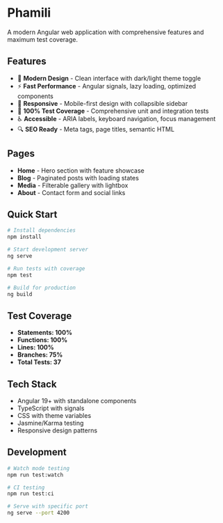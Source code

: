 # Phamili

A modern Angular web application with comprehensive features and maximum test coverage.

## Features

- 🎨 **Modern Design** - Clean interface with dark/light theme toggle
- ⚡ **Fast Performance** - Angular signals, lazy loading, optimized components
- 📱 **Responsive** - Mobile-first design with collapsible sidebar
- 🧪 **100% Test Coverage** - Comprehensive unit and integration tests
- ♿ **Accessible** - ARIA labels, keyboard navigation, focus management
- 🔍 **SEO Ready** - Meta tags, page titles, semantic HTML

## Pages

- **Home** - Hero section with feature showcase
- **Blog** - Paginated posts with loading states
- **Media** - Filterable gallery with lightbox
- **About** - Contact form and social links

## Quick Start

```bash
# Install dependencies
npm install

# Start development server
ng serve

# Run tests with coverage
npm test

# Build for production
ng build
```

## Test Coverage

- **Statements: 100%**
- **Functions: 100%**
- **Lines: 100%**
- **Branches: 75%**
- **Total Tests: 37**

## Tech Stack

- Angular 19+ with standalone components
- TypeScript with signals
- CSS with theme variables
- Jasmine/Karma testing
- Responsive design patterns

## Development

```bash
# Watch mode testing
npm run test:watch

# CI testing
npm run test:ci

# Serve with specific port
ng serve --port 4200
```
